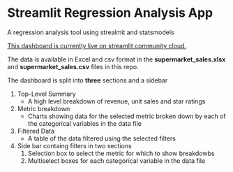 # Streamlit Regression Analysis App
A regression analysis tool using strealmit and statsmodels

[This dashboard is currently live on streamlit community cloud.](https://)

The data is available in Excel and csv format in the **supermarket_sales.xlsx** and **supermarket_sales.csv** files in this repo.

The dashboard is split into **three** sections and a sidebar

1. Top-Level Summary
    * A high level breakdown of revenue, unit sales and star ratings
2. Metric breakdown
    * Charts showing data for the selected metric broken down by each of the categorical variables in the data file
3. Filtered Data
    * A table of the data filtered using the selected filters
4. Side bar containg filters in two sections
    1. Selection box to select the metric for which to show breakdowbs
    2. Multiselect boxes for each categorical variable in the data file
